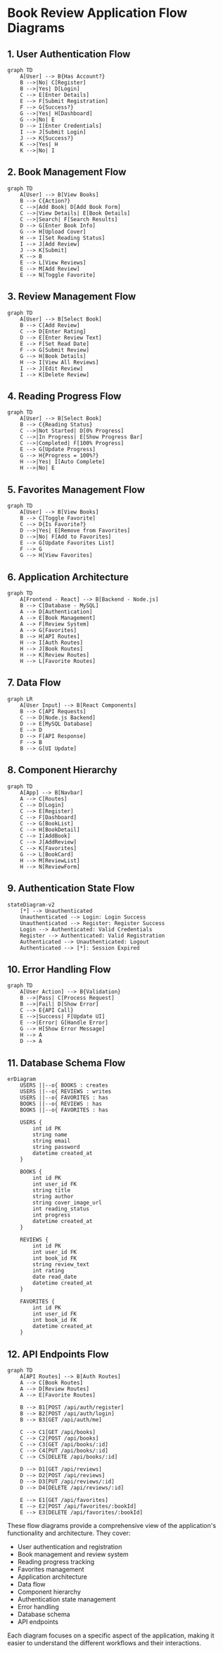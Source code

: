  # Book Review Application Flow Diagrams

## 1. User Authentication Flow
```mermaid
graph TD
    A[User] --> B{Has Account?}
    B -->|No| C[Register]
    B -->|Yes| D[Login]
    C --> E[Enter Details]
    E --> F[Submit Registration]
    F --> G{Success?}
    G -->|Yes| H[Dashboard]
    G -->|No| E
    D --> I[Enter Credentials]
    I --> J[Submit Login]
    J --> K{Success?}
    K -->|Yes| H
    K -->|No| I
```

## 2. Book Management Flow
```mermaid
graph TD
    A[User] --> B[View Books]
    B --> C{Action?}
    C -->|Add Book| D[Add Book Form]
    C -->|View Details| E[Book Details]
    C -->|Search| F[Search Results]
    D --> G[Enter Book Info]
    G --> H[Upload Cover]
    H --> I[Set Reading Status]
    I --> J[Add Review]
    J --> K[Submit]
    K --> B
    E --> L[View Reviews]
    E --> M[Add Review]
    E --> N[Toggle Favorite]
```

## 3. Review Management Flow
```mermaid
graph TD
    A[User] --> B[Select Book]
    B --> C[Add Review]
    C --> D[Enter Rating]
    D --> E[Enter Review Text]
    E --> F[Set Read Date]
    F --> G[Submit Review]
    G --> H[Book Details]
    H --> I[View All Reviews]
    I --> J[Edit Review]
    I --> K[Delete Review]
```

## 4. Reading Progress Flow
```mermaid
graph TD
    A[User] --> B[Select Book]
    B --> C{Reading Status}
    C -->|Not Started| D[0% Progress]
    C -->|In Progress| E[Show Progress Bar]
    C -->|Completed| F[100% Progress]
    E --> G[Update Progress]
    G --> H{Progress = 100%?}
    H -->|Yes| I[Auto Complete]
    H -->|No| E
```

## 5. Favorites Management Flow
```mermaid
graph TD
    A[User] --> B[View Books]
    B --> C[Toggle Favorite]
    C --> D{Is Favorite?}
    D -->|Yes| E[Remove from Favorites]
    D -->|No| F[Add to Favorites]
    E --> G[Update Favorites List]
    F --> G
    G --> H[View Favorites]
```

## 6. Application Architecture
```mermaid
graph TD
    A[Frontend - React] --> B[Backend - Node.js]
    B --> C[Database - MySQL]
    A --> D[Authentication]
    A --> E[Book Management]
    A --> F[Review System]
    A --> G[Favorites]
    B --> H[API Routes]
    H --> I[Auth Routes]
    H --> J[Book Routes]
    H --> K[Review Routes]
    H --> L[Favorite Routes]
```

## 7. Data Flow
```mermaid
graph LR
    A[User Input] --> B[React Components]
    B --> C[API Requests]
    C --> D[Node.js Backend]
    D --> E[MySQL Database]
    E --> D
    D --> F[API Response]
    F --> B
    B --> G[UI Update]
```

## 8. Component Hierarchy
```mermaid
graph TD
    A[App] --> B[Navbar]
    A --> C[Routes]
    C --> D[Login]
    C --> E[Register]
    C --> F[Dashboard]
    C --> G[BookList]
    C --> H[BookDetail]
    C --> I[AddBook]
    C --> J[AddReview]
    C --> K[Favorites]
    G --> L[BookCard]
    H --> M[ReviewList]
    H --> N[ReviewForm]
```

## 9. Authentication State Flow
```mermaid
stateDiagram-v2
    [*] --> Unauthenticated
    Unauthenticated --> Login: Login Success
    Unauthenticated --> Register: Register Success
    Login --> Authenticated: Valid Credentials
    Register --> Authenticated: Valid Registration
    Authenticated --> Unauthenticated: Logout
    Authenticated --> [*]: Session Expired
```

## 10. Error Handling Flow
```mermaid
graph TD
    A[User Action] --> B{Validation}
    B -->|Pass| C[Process Request]
    B -->|Fail| D[Show Error]
    C --> E{API Call}
    E -->|Success| F[Update UI]
    E -->|Error| G[Handle Error]
    G --> H[Show Error Message]
    H --> A
    D --> A
```

## 11. Database Schema Flow
```mermaid
erDiagram
    USERS ||--o{ BOOKS : creates
    USERS ||--o{ REVIEWS : writes
    USERS ||--o{ FAVORITES : has
    BOOKS ||--o{ REVIEWS : has
    BOOKS ||--o{ FAVORITES : has

    USERS {
        int id PK
        string name
        string email
        string password
        datetime created_at
    }

    BOOKS {
        int id PK
        int user_id FK
        string title
        string author
        string cover_image_url
        int reading_status
        int progress
        datetime created_at
    }

    REVIEWS {
        int id PK
        int user_id FK
        int book_id FK
        string review_text
        int rating
        date read_date
        datetime created_at
    }

    FAVORITES {
        int id PK
        int user_id FK
        int book_id FK
        datetime created_at
    }
```

## 12. API Endpoints Flow
```mermaid
graph TD
    A[API Routes] --> B[Auth Routes]
    A --> C[Book Routes]
    A --> D[Review Routes]
    A --> E[Favorite Routes]

    B --> B1[POST /api/auth/register]
    B --> B2[POST /api/auth/login]
    B --> B3[GET /api/auth/me]

    C --> C1[GET /api/books]
    C --> C2[POST /api/books]
    C --> C3[GET /api/books/:id]
    C --> C4[PUT /api/books/:id]
    C --> C5[DELETE /api/books/:id]

    D --> D1[GET /api/reviews]
    D --> D2[POST /api/reviews]
    D --> D3[PUT /api/reviews/:id]
    D --> D4[DELETE /api/reviews/:id]

    E --> E1[GET /api/favorites]
    E --> E2[POST /api/favorites/:bookId]
    E --> E3[DELETE /api/favorites/:bookId]
```

These flow diagrams provide a comprehensive view of the application's functionality and architecture. They cover:
- User authentication and registration
- Book management and review system
- Reading progress tracking
- Favorites management
- Application architecture
- Data flow
- Component hierarchy
- Authentication state management
- Error handling
- Database schema
- API endpoints

Each diagram focuses on a specific aspect of the application, making it easier to understand the different workflows and their interactions.